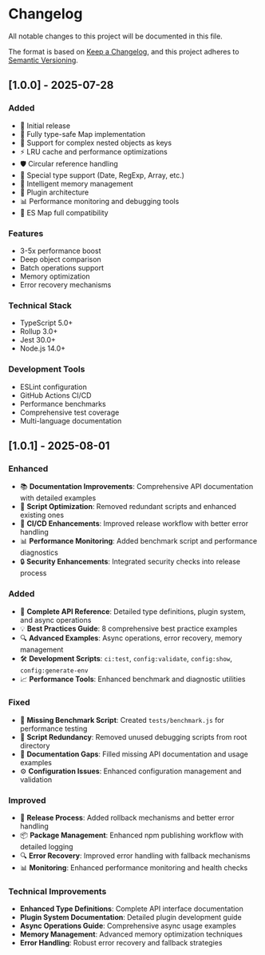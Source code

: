 # Changelog

All notable changes to this project will be documented in this file.

The format is based on [Keep a Changelog](https://keepachangelog.com/en/1.0.0/),
and this project adheres to [Semantic Versioning](https://semver.org/spec/v2.0.0.html).

## [1.0.0] - 2025-07-28

### Added
- 🚀 Initial release
- 🔐 Fully type-safe Map implementation
- 🔄 Support for complex nested objects as keys
- ⚡ LRU cache and performance optimizations
- 🛡️ Circular reference handling
- 📅 Special type support (Date, RegExp, Array, etc.)
- 💾 Intelligent memory management
- 🔌 Plugin architecture
- 📊 Performance monitoring and debugging tools
- 🎯 ES Map full compatibility

### Features
- 3-5x performance boost
- Deep object comparison
- Batch operations support
- Memory optimization
- Error recovery mechanisms

### Technical Stack
- TypeScript 5.0+
- Rollup 3.0+
- Jest 30.0+
- Node.js 14.0+

### Development Tools
- ESLint configuration
- GitHub Actions CI/CD
- Performance benchmarks
- Comprehensive test coverage
- Multi-language documentation

## [1.0.1] - 2025-08-01

### Enhanced
- 📚 **Documentation Improvements**: Comprehensive API documentation with detailed examples
- 🔧 **Script Optimization**: Removed redundant scripts and enhanced existing ones
- 🚀 **CI/CD Enhancements**: Improved release workflow with better error handling
- 📊 **Performance Monitoring**: Added benchmark script and performance diagnostics
- 🔒 **Security Enhancements**: Integrated security checks into release process

### Added
- 📖 **Complete API Reference**: Detailed type definitions, plugin system, and async operations
- 💡 **Best Practices Guide**: 8 comprehensive best practice examples
- 🔍 **Advanced Examples**: Async operations, error recovery, memory management
- 🛠️ **Development Scripts**: `ci:test`, `config:validate`, `config:show`, `config:generate-env`
- 📈 **Performance Tools**: Enhanced benchmark and diagnostic utilities

### Fixed
- 🐛 **Missing Benchmark Script**: Created `tests/benchmark.js` for performance testing
- 🔧 **Script Redundancy**: Removed unused debugging scripts from root directory
- 📝 **Documentation Gaps**: Filled missing API documentation and usage examples
- ⚙️ **Configuration Issues**: Enhanced configuration management and validation

### Improved
- 🚀 **Release Process**: Added rollback mechanisms and better error handling
- 📦 **Package Management**: Enhanced npm publishing workflow with detailed logging
- 🔍 **Error Recovery**: Improved error handling with fallback mechanisms
- 📊 **Monitoring**: Enhanced performance monitoring and health checks

### Technical Improvements
- **Enhanced Type Definitions**: Complete API interface documentation
- **Plugin System Documentation**: Detailed plugin development guide
- **Async Operations Guide**: Comprehensive async usage examples
- **Memory Management**: Advanced memory optimization techniques
- **Error Handling**: Robust error recovery and fallback strategies
